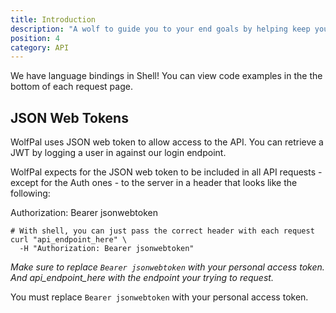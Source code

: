 ```yaml
---
title: Introduction
description: "A wolf to guide you to your end goals by helping keep you on track weely, bi-weekly or even monthly and yearly goals."
position: 4
category: API
---
```


We have language bindings in Shell! You can view code examples in the the bottom of each request page.

## JSON Web Tokens

WolfPal uses JSON web token to allow access to the API. You can retrieve a JWT by logging a user in against our login endpoint.

WolfPal expects for the JSON web token to be included in all API requests - except for the Auth ones - to the server in a header that looks like the following:

Authorization: Bearer jsonwebtoken

```shell
# With shell, you can just pass the correct header with each request
curl "api_endpoint_here" \
  -H "Authorization: Bearer jsonwebtoken"
```

_Make sure to replace `Bearer jsonwebtoken` with your personal access token. And api_endpoint_here with the endpoint your trying to request._

<alert type="info">

You must replace `Bearer jsonwebtoken` with your personal access token.
</alert>
